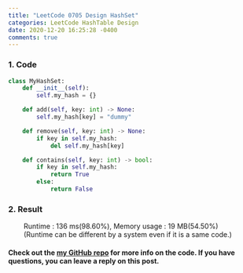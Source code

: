 ```yaml
---
title: "LeetCode 0705 Design HashSet"
categories: LeetCode HashTable Design
date: 2020-12-20 16:25:28 -0400
comments: true
---
```


### 1. Code
```python
class MyHashSet:
    def __init__(self):
        self.my_hash = {}

    def add(self, key: int) -> None:
        self.my_hash[key] = "dummy"

    def remove(self, key: int) -> None:
        if key in self.my_hash:
            del self.my_hash[key]

    def contains(self, key: int) -> bool:
        if key in self.my_hash:
            return True
        else:
            return False
```

### 2. Result
&nbsp;&nbsp;&nbsp;&nbsp;&nbsp;&nbsp;&nbsp;&nbsp;Runtime : 136 ms(98.60%), Memory usage : 19 MB(54.50%)  
&nbsp;&nbsp;&nbsp;&nbsp;&nbsp;&nbsp;&nbsp;&nbsp;(Runtime can be different by a system even if it is a same code.)

#### Check out the [my GitHub repo][hyuk-gh] for more info on the code. If you have questions, you can leave a reply on this post.
[hyuk-gh]: https://github.com/dlgur1994/StudyAlgorithms
